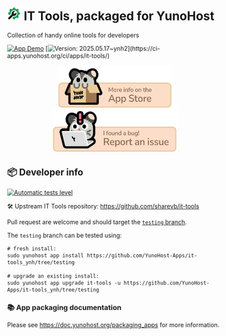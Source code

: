 <!--
N.B.: This README was automatically generated by <https://github.com/YunoHost/apps_tools/blob/main/readme_generator>
It shall NOT be edited by hand.
-->

<h1>
  <img src="https://raw.githubusercontent.com/YunoHost/apps/main/logos/it-tools.png" width="32px" alt="Logo of IT Tools">
  IT Tools, packaged for YunoHost
</h1>

Collection of handy online tools for developers

[![App Demo](https://img.shields.io/badge/App_Demo-blue?style=for-the-badge)](https://sharevb-it-tools.vercel.app)
[![Version: 2025.05.17~ynh2](https://img.shields.io/badge/Version-2025.05.17~ynh2-rgba(0,150,0,1)?style=for-the-badge)](https://ci-apps.yunohost.org/ci/apps/it-tools/)

<div align="center">
<a href="https://apps.yunohost.org/app/it-tools"><img height="100px" src="https://github.com/YunoHost/yunohost-artwork/raw/refs/heads/main/badges/neopossum-badges/badge_more_info_on_the_appstore.svg"/></a>
<a href="https://github.com/YunoHost-Apps/it-tools_ynh/issues"><img height="100px" src="https://github.com/YunoHost/yunohost-artwork/raw/refs/heads/main/badges/neopossum-badges/badge_report_an_issue.svg"/></a>
</div>

## 📦 Developer info

[![Automatic tests level](https://apps.yunohost.org/badge/cilevel/it-tools)](https://ci-apps.yunohost.org/ci/apps/it-tools/)

🛠️ Upstream IT Tools repository: <https://github.com/sharevb/it-tools>

Pull request are welcome and should target the [`testing` branch](https://github.com/YunoHost-Apps/it-tools_ynh/tree/testing).

The `testing` branch can be tested using:
```
# fresh install:
sudo yunohost app install https://github.com/YunoHost-Apps/it-tools_ynh/tree/testing

# upgrade an existing install:
sudo yunohost app upgrade it-tools -u https://github.com/YunoHost-Apps/it-tools_ynh/tree/testing
```

### 📚 App packaging documentation

Please see <https://doc.yunohost.org/packaging_apps> for more information.